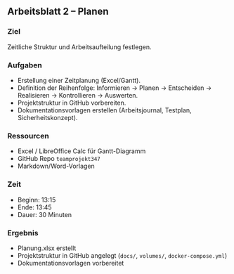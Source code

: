 ## Arbeitsblatt 2 – Planen

### Ziel
Zeitliche Struktur und Arbeitsaufteilung festlegen.

### Aufgaben
- Erstellung einer Zeitplanung (Excel/Gantt).
- Definition der Reihenfolge: Informieren → Planen → Entscheiden → Realisieren → Kontrollieren → Auswerten.
- Projektstruktur in GitHub vorbereiten.
- Dokumentationsvorlagen erstellen (Arbeitsjournal, Testplan, Sicherheitskonzept).

### Ressourcen
- Excel / LibreOffice Calc für Gantt-Diagramm
- GitHub Repo `teamprojekt347`
- Markdown/Word-Vorlagen

### Zeit
- Beginn: 13:15
- Ende: 13:45
- Dauer: 30 Minuten

### Ergebnis
- Planung.xlsx erstellt
- Projektstruktur in GitHub angelegt (`docs/`, `volumes/`, `docker-compose.yml`)
- Dokumentationsvorlagen vorbereitet  
